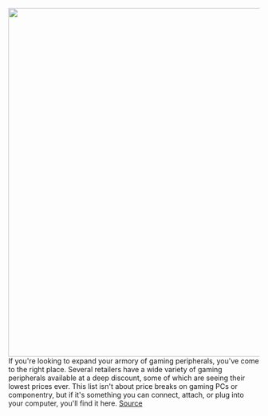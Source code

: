 <img src='https://cdn.vox-cdn.com/thumbor/X9jGbom4b3BWrJ0WyuLM4__6vIo=/0x0:1500x1000/1200x800/filters:focal(615x426:855x666)/cdn.vox-cdn.com/uploads/chorus_image/image/70195571/razer_nommo_pro_audio_02.5.jpg' width='700px' /><br/>
If you're looking to expand your armory of gaming peripherals, you've come to the right place. Several retailers have a wide variety of gaming peripherals available at a deep discount, some of which are seeing their lowest prices ever. This list isn't about price breaks on gaming PCs or componentry, but if it's something you can connect, attach, or plug into your computer, you'll find it here.
<a href='https://www.theverge.com/22792008/black-friday-2021-pc-accessories-computer-cyber-monday'> Source <a/>